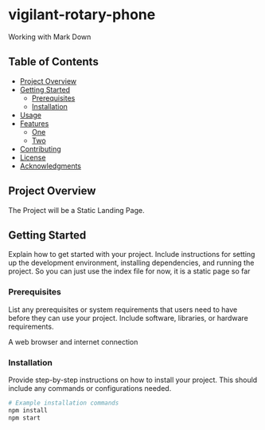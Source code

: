 # vigilant-rotary-phone

Working with Mark Down

## Table of Contents

- [Project Overview](#project-overview)
- [Getting Started](#getting-started)
  - [Prerequisites](#prerequisites)
  - [Installation](#installation)
- [Usage](#usage)
- [Features](#features)
  - [One](#One)
  - [Two](#Two)
- [Contributing](#contributing)
- [License](#license)
- [Acknowledgments](#acknowledgments)

## Project Overview

The Project will be a Static Landing Page.

## Getting Started

Explain how to get started with your project. Include instructions for setting up the development environment, installing dependencies, and running the project. So you can just use the index file for now, it is a static page so far

### Prerequisites

List any prerequisites or system requirements that users need to have before they can use your project. Include software, libraries, or hardware requirements.

A web browser and internet connection

### Installation

Provide step-by-step instructions on how to install your project. This should include any commands or configurations needed.

```bash
# Example installation commands
npm install
npm start
